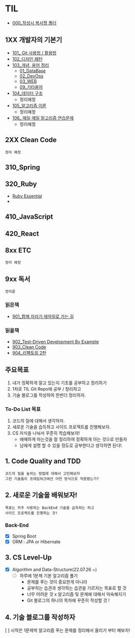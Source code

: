 # TIL
* [000_작성시 복사할 폴더](000_copyFolder/README.md)

## 1XX 개발자의 기본기
* [101_ Git 사용법 / 활용법](100_기본기/101_Git/README.md)
* [102_디자인 패턴](100_기본기/102_디자인%20패턴/README.md)
* [103_개념, 용어 정리](100_기본기/103_개념정리/README.md)
  * [01_DataBase](100_기본기/103_개념정리/01_DataBase)
  * [02_DevOps](100_기본기/103_개념정리/02_DevOps)
  * [03_WEB](100_기본기/103_개념정리/03_WEB)
  * [09_기타용어](100_기본기/103_개념정리/09_기타용어)
* [104_데이터 구조](100_기본기/104_data_structure/README.md)
  * 정리예정
* [105_알고리즘 이론](100_기본기/105_algorithm_theory/README.md)
  * 정리예정
* [106_ 매일 매일 알고리즘 연습문제](100_기본기/106_algorithm_one/README.md)
  * 정리예정

## 2XX Clean Code
    정리 예정
## 310_Spring
## 320_Ruby
* [Ruby Essential](320_Ruby/321_Ruby_Essential/README.md)
* 
## 410_JavaScript
## 420_React

## 8xx ETC
    정리 예정
## 9xx 독서
    정리끝



### 읽은책
* [901_함께 자라기 애자일로 가는 길](900_독서/901_함께%20자라기%20애자일로%20가는%20길/README.md)

### 읽을책
* [902_Test-Driven Development By Example](900_독서/902_Test-Driven%20Development%20By%20Example/README.md)
* [903_Clean Code](900_독서/903_Clean%20Code/README.md)
* [904_리팩토링 2판](900_독서/904_리팩토링%202판/README.md)


## 주요목표
1. 내가 정확하게 알고 있는지 기초를 공부하고 정리하기
2. 1차로 TIL Git Repo에 공부 / 정리하고
3. 기술 블로그를 작성하여 한번더 정리하자.


### To-Do List 목표 
1. 코드의 질에 대해서 생각하자.
2. 새로운 기술을 습득하고 사이드 프로젝트를 진행해보자.
3. CS 지식을 나눠서 꾸준히 학습해보자!
    - 애매하게 아는것을 잘 정리하여 정확하게 아는 것으로 만들자
    - 남에게 설명 할 수 있을 정도로 공부한다고 생각하면 된다!.


## 1. Code Quality and TDD
    코드의 질을 높히는 방법에 대해서 고민해보자
    그런 기술들이 프레임워크에선 어떤 방식으로 적용됐는가?
   

## 2. 새로운 기술을 배워보자! 
    목표는 자주 사용하는 BackEnd 기술을 습득하는 하고 
    사이드 프로젝트를 진행하는 것!
    
### Back-End 
- [x] Spring Boot 
- [x] ORM : JPA or Hibernate

## 3. CS Level-Up
- [x] Algorithm and Data-Structure(22.07.26 ~)
  - [ ] 하루에 1문제 기본 알고리즘 풀기
    - 문제를 푸는 것이 중요한게 아니라
    - 공부하는 습관과 생각하는 습관을 기르자는 목표로 할 것 
    - 너무 어려운 것 x 알고리즘 및 문제에 대해서 익숙해지기
    - Git 블로그의 하나의 목차에 꾸준히 작성할 것 ! 
   
 
## 4. 기술 블로그를 작성하자
 [ ] 시작은 1문제씩 알고리즘 푸는 문제를 정리해서 올리기 부터 해보자!


